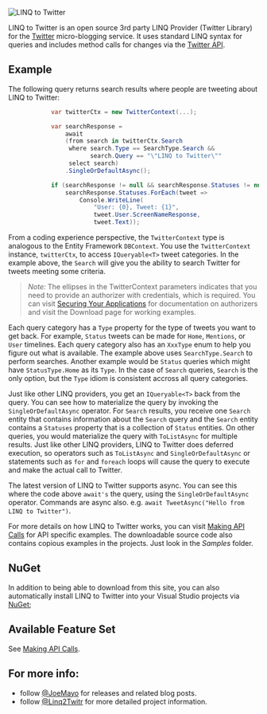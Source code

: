 ![LINQ to Twitter](https://github.com/JoeMayo/LinqToTwitter/raw/main/linq2twitter_v3_300x90.png)

LINQ to Twitter is an open source 3rd party LINQ Provider (Twitter Library) for the [Twitter](https://twitter.com/) micro-blogging service.  It uses standard LINQ syntax for queries and includes method calls for changes via the [Twitter API](https://dev.twitter.com/).

## Example

The following query returns search results where people are tweeting about LINQ to Twitter:
```C#
            var twitterCtx = new TwitterContext(...);

            var searchResponse =
                await
                (from search in twitterCtx.Search
                 where search.Type == SearchType.Search &&
                       search.Query == "\"LINQ to Twitter\""
                 select search)
                .SingleOrDefaultAsync();

            if (searchResponse != null && searchResponse.Statuses != null)
                searchResponse.Statuses.ForEach(tweet =>
                    Console.WriteLine(
                        "User: {0}, Tweet: {1}", 
                        tweet.User.ScreenNameResponse,
                        tweet.Text));
```
From a coding experience perspective, the `TwitterContext` type is analogous to the Entity Framework `DBContext`.  You use the `TwitterContext` instance, `twitterCtx`, to access `IQueryable<T>` tweet categories.  In the example above, the `Search` will give you the ability to search Twitter for tweets meeting some criteria.

> *Note:* The ellipses in the TwitterContext parameters indicates that you need to provide an authorizer with credentials, which is required. You can visit [Securing Your Applications](https://github.com/JoeMayo/LinqToTwitter/wiki/Securing-Your-Applications) for documentation on authorizers and visit the Download page for working examples.

Each query category has a `Type` property for the type of tweets you want to get back.  For example, `Status` tweets can be made for `Home`, `Mentions`, or `User` timelines. Each query category also has an `XxxType` enum to help you figure out what is available. The example above uses `SearchType.Search` to perform searches.  Another example would be `Status` queries which might have `StatusType.Home` as its `Type`.  In the case of `Search` queries, `Search` is the only option, but the `Type` idiom is consistent accross all query categories.

Just like other LINQ providers, you get an `IQueryable<T>` back from the query.  You can see how to materialize the query by invoking the `SingleOrDefaultAsync` operator.  For `Search` results, you receive one `Search` entity that contains information about the `Search` query and the `Search` entity contains a `Statuses` property that is a collection of `Status` entities.  On other queries, you would materialize the query with `ToListAsync` for multiple results.  Just like other LINQ providers, LINQ to Twitter does deferred execution, so operators such as `ToListAsync` and `SingleOrDefaultAsync` or statements such as `for` and `foreach` loops will cause the query to execute and make the actual call to Twitter.

The latest version of LINQ to Twitter supports async. You can see this where the code above `await's` the query, using the `SingleOrDefaultAsync` operator. Commands are async also. e.g. `await TweetAsync("Hello from LINQ to Twitter")`.

For more details on how LINQ to Twitter works, you can visit [Making API Calls](https://github.com/JoeMayo/LinqToTwitter/wiki/Making-API-Calls) for API specific examples.  The downloadable source code also contains copious examples in the projects. Just look in the _Samples_ folder.

## NuGet
In addition to being able to download from this site, you can also automatically install LINQ to Twitter into your Visual Studio projects via [NuGet](https://www.nuget.org/packages/linqtotwitter); 

## Available Feature Set

See [Making API Calls](https://github.com/JoeMayo/LinqToTwitter/wiki/Making-API-Calls).

## For more info:

* follow [@JoeMayo](https://twitter.com/JoeMayo) for releases and related blog posts.
* follow [@Linq2Twitr](https://twitter.com/Linq2Twitr) for more detailed project information.
